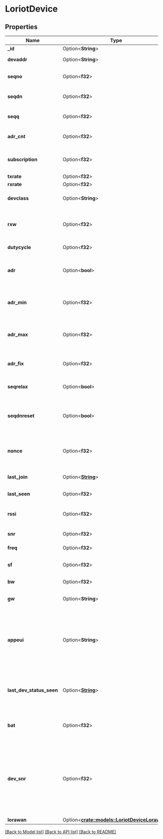 # LoriotDevice

## Properties

Name | Type | Description | Notes
------------ | ------------- | ------------- | -------------
**_id** | Option<**String**> | Device EUI | [optional]
**devaddr** | Option<**String**> | Device address | [optional]
**seqno** | Option<**f32**> | uplink sequence number | [optional]
**seqdn** | Option<**f32**> | downlink sequence number | [optional]
**seqq** | Option<**f32**> | queued sequence number | [optional]
**adr_cnt** | Option<**f32**> | number of frames since last ADR | [optional]
**subscription** | Option<**f32**> | Subscription type (suspended status) | [optional]
**txrate** | Option<**f32**> |  | [optional]
**rxrate** | Option<**f32**> |  | [optional]
**devclass** | Option<**String**> | Device LoRaWAN class type | [optional]
**rxw** | Option<**f32**> | Receive window to be used after uplink transmission | [optional]
**dutycycle** | Option<**f32**> | Device duty cycle | [optional]
**adr** | Option<**bool**> | Enable/disable adaptative data rate (ADR) for device | [optional]
**adr_min** | Option<**f32**> | Minimum data rate to use for device when ADR is enabled | [optional]
**adr_max** | Option<**f32**> | Maximum data rate to use for device when ADR is enabled | [optional]
**adr_fix** | Option<**f32**> | Fixed value for data rate when ADR is enabled | [optional]
**seqrelax** | Option<**bool**> | Flag to relax or strict uplink seqno check | [optional]
**seqdnreset** | Option<**bool**> | Flag to reset sequence downlink when old uplink seqno received | [optional]
**nonce** | Option<**f32**> | Random nonce number received from last JoinReq message | [optional]
**last_join** | Option<[**String**](string.md)> | Date from last successful JoinReq | [optional]
**last_seen** | Option<**f32**> | Last device seen date | [optional]
**rssi** | Option<**f32**> | Received Signal Strength Indicator | [optional]
**snr** | Option<**f32**> | Signal Noise Ratio | [optional]
**freq** | Option<**f32**> | Frequency of last frame | [optional]
**sf** | Option<**f32**> | Spreading Factor of last frame | [optional]
**bw** | Option<**f32**> | Bandwidth of last frame | [optional]
**gw** | Option<**String**> | Gateway EUI of last frame received | [optional]
**appeui** | Option<**String**> | Global application ID in IEEE EUI64 address space that uniquely identifies the application provider (i.e., owner) of the end-device.  | [optional]
**last_dev_status_seen** | Option<[**String**](string.md)> | Date of last time DevStatus MAC command received | [optional]
**bat** | Option<**f32**> | Battery value encoded to a byte from DevStatusAns command | [optional]
**dev_snr** | Option<**f32**> | Device demulation signal-to-noise ratio in Db to the nearest integer value for the last successfully received DevStatusReq command  | [optional]
**lorawan** | Option<[**crate::models::LoriotDeviceLorawan**](Device_lorawan.md)> |  | [optional]

[[Back to Model list]](../README.md#documentation-for-models) [[Back to API list]](../README.md#documentation-for-api-endpoints) [[Back to README]](../README.md)


